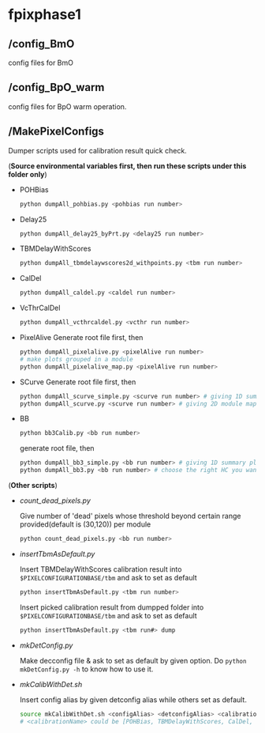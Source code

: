 # fpixphase1

## /config_BmO
config files for BmO

## /config_BpO_warm 
config files for BpO warm operation.

## /MakePixelConfigs
Dumper scripts used for calibration result quick check.

(**Source environmental variables first, then run these scripts under this folder only**)

- POHBias

  ```bash
  python dumpAll_pohbias.py <pohbias run number>
  ```
  
- Delay25
  ```bash
  python dumpAll_delay25_byPrt.py <delay25 run number>
  ```

- TBMDelayWithScores

  ```bash
  python dumpAll_tbmdelaywscores2d_withpoints.py <tbm run number>
  ```

- CalDel

  ```bash
  python dumpAll_caldel.py <caldel run number>
  ```
  
- VcThrCalDel
  ```bash
  python dumpAll_vcthrcaldel.py <vcthr run number>
  ```
  
- PixelAlive
  Generate root file first, then 
  
  ```bash
  python dumpAll_pixelalive.py <pixelAlive run number>
  # make plots grouped in a module
  python dumpAll_pixelalive_map.py <pixelAlive run number>
  ```
  
- SCurve
  Generate root file first, then
  
  ```bash
  python dumpAll_scurve_simple.py <scurve run number> # giving 1D summary plot
  python dumpAll_scurve.py <scurve run number> # giving 2D module map
  ```
  
- BB
  ```bash
  python bb3Calib.py <bb run number>
  ```
  generate root file, then
  ```bash
  python dumpAll_bb3_simple.py <bb run number> # giving 1D summary plot
  python dumpAll_bb3.py <bb run number> # choose the right HC you want to analyze from line#5-8 in write_other_hc_configs.py
  ```
  
(**Other scripts**)

- *count_dead_pixels.py*
  
  Give number of 'dead' pixels whose threshold beyond certain range provided(default is (30,120)) per module
  
  ```bash
  python count_dead_pixels.py <bb run number>
  ```

- *insertTbmAsDefault.py*
  
  Insert TBMDelayWithScores calibration result into `$PIXELCONFIGURATIONBASE/tbm` and ask to set as default
  
  ```bash
  python insertTbmAsDefault.py <tbm run number>
  ```

  Insert picked calibration result from dumpped folder into `$PIXELCONFIGURATIONBASE/tbm` and ask to set as default
  
  ```bash
  python insertTbmAsDefault.py <tbm run#> dump
  ```
  
- *mkDetConfig.py*
  
  Make decconfig file & ask to set as default by given option. Do `python mkDetConfig.py -h` to know how to use it.
  
- *mkCalibWithDet.sh*
  
  Insert config alias by given detconfig alias while others set as default.
  
  ```bash
  source mkCalibWithDet.sh <configAlias> <detconfigAlias> <calibrationName>
  # <calibrationName> could be [POHBias, TBMDelayWithScores, CalDel, VcThrCalDel, PixelAlive, SCurve, BB]
  ```
